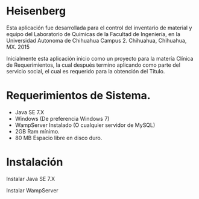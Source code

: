 Heisenberg
==========

Esta aplicación fue desarrollada para el control del inventario de material y equipo del Laboratorio de Químicas de la Facultad de Ingeniería, en la Universidad Autonoma de Chihuahua Campus 2. Chihuahua, Chihuahua, MX. 2015


Inicialmente esta aplicación inicio como un proyecto para la matería Clínica de Requerimientos, la cual después termino aplicando como parte del servicio social, el cual es requerido para la obtención del Título.


Requerimientos de Sistema.
===========

  - Java SE 7.X
  - Windows (De preferencia Windows 7)
  - WampServer Instalado (O cualquier servidor de MySQL)
  - 2GB Ram mínimo.
  - 80 MB Espacio libre en disco duro.


Instalación
==========

Instalar Java SE 7.X

Instalar WampServer

